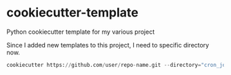 # cookiecutter-template
Python cookiecutter template for my various project

Since I added new templates to this project, I need to specific directory now.

```python
cookiecutter https://github.com/user/repo-name.git --directory="cron_job"
```
